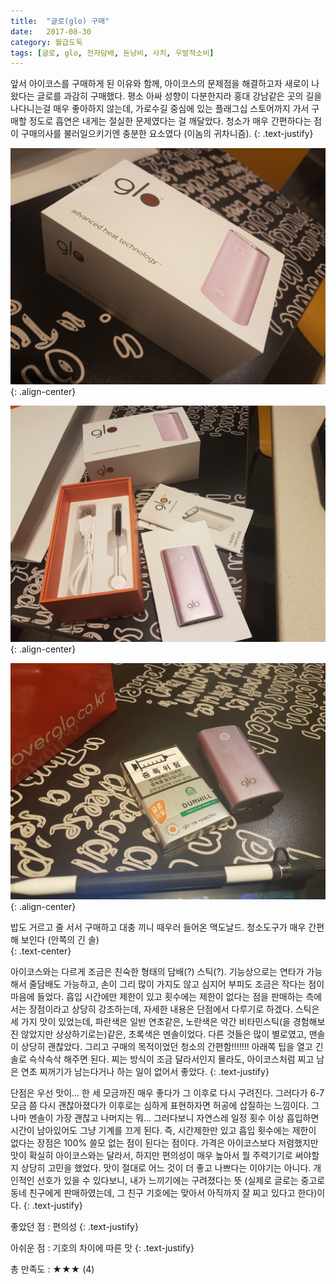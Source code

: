 ```yaml
---
title:  "글로(glo) 구매"
date:   2017-08-30
category: 월급도둑
tags: [글로, glo, 전자담배, 돈낭비, 사치, 우발적소비]
---
```


앞서 아이코스를 구매하게 된 이유와 함께, 아이코스의 문제점을 해결하고자 새로이 나왔다는 글로를 과감히 구매했다. 평소 아싸 성향이 다분한지라 홍대 강남같은 곳의 길을 나다니는걸 매우 좋아하지 않는데, 가로수길 중심에 있는 플래그십 스토어까지 가서 구매할 정도로 흡연은 내게는 절실한 문제였다는 걸 깨달았다. 청소가 매우 간편하다는 점이 구매의사를 불러일으키기엔 충분한 요소였다 (이놈의 귀차니즘).
{: .text-justify}



![jpg](/images/salary-lupine/2017-08-30-1.jpg){: .align-center}

![jpg](/images/salary-lupine/2017-08-30-2.jpg){: .align-center}

![jpg](/images/salary-lupine/2017-08-30-3.jpg){: .align-center}

<figcaption>밥도 거르고 줄 서서 구매하고 대충 끼니 때우러 들어온 맥도날드. 청소도구가 매우 간편해 보인다 (안쪽의 긴 솔)</figcaption>
{: .text-center}



아이코스와는 다르게 조금은 친숙한 형태의 담배(?) 스틱(?). 기능상으로는 연타가 가능해서 줄담배도 가능하고, 손이 그리 많이 가지도 않고 심지어 부피도 조금은 작다는 점이 마음에 들었다. 흡입 시간에만 제한이 있고 횟수에는 제한이 없다는 점을 판매하는 측에서는 장점이라고 상당히 강조하는데, 자세한 내용은 단점에서 다루기로 하겠다. 스틱은 세 가지 맛이 있었는데, 파란색은 일반 연초같은, 노란색은 약간 비타민스틱(을 경험해보진 않았지만 상상하기로는)같은, 초록색은 멘솔이었다. 다른 것들은 많이 별로였고, 맨솔이 상당히 괜찮았다. 그리고 구매의 목적이었던 청소의 간편함!!!!!!! 아래쪽 팁을 열고 긴 솔로 슥삭슥삭 해주면 된다. 찌는 방식이 조금 달라서인지 몰라도, 아이코스처럼 찌고 남은 연초 찌꺼기가 남는다거나 하는 일이 없어서 좋았다.
{: .text-justify}



단점은 우선 맛이... 한 세 모금까진 매우 좋다가 그 이후로 다시 구려진다. 그러다가 6-7모금 쯤 다시 괜찮아졌다가 이후로는 심하게 표현하자면 허공에 삽질하는 느낌이다. 그나마 멘솔이 가장 괜찮고 나머지는 뭐... 그러다보니 자연스레 일정 횟수 이상 흡입하면 시간이 남아있어도 그냥 기계를 끄게 된다. 즉, 시간제한만 있고 흡입 횟수에는 제한이 없다는 장점은 100% 쓸모 없는 점이 된다는 점이다. 가격은 아이코스보다 저렴했지만 맛이 확실히 아이코스와는 달라서, 하지만 편의성이 매우 높아서 뭘 주력기기로 써야할 지 상당히 고민을 했었다. 맛이 절대로 어느 것이 더 좋고 나쁘다는 이야기는 아니다. 개인적인 선호가 있을 수 있다보니, 내가 느끼기에는 구려졌다는 뜻 (실제로 글로는 중고로 동네 친구에게 판매하였는데, 그 친구 기호에는 맞아서 아직까지 잘 찌고 있다고 한다)이다.
{: .text-justify}



좋았던 점 : 편의성
{: .text-justify}

아쉬운 점 : 기호의 차이에 따른 맛
{: .text-justify}



총 만족도 : ★★★  (4)

## ㅤㅤ